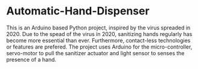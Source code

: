 # Automatic-Hand-Dispenser
This is an Arduino based Python project, inspired by the virus spreaded in 2020.
Due to the spead of the virus in 2020, sanitizing hands regularly has become more essential than ever.
Furthermore, contact-less technologies or features are prefered.
The project uses Arduino for the micro-controller, servo-motor to pull the sanitizer actuator and 
light sensor to senses the presence of a hand. 
